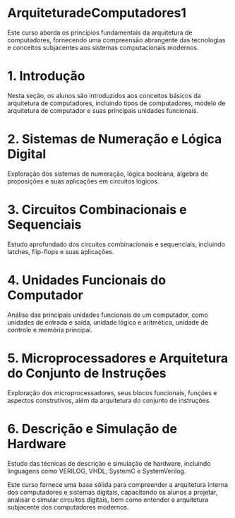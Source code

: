 # ArquiteturadeComputadores1
Este curso aborda os princípios fundamentais da arquitetura de computadores, fornecendo uma compreensão abrangente das tecnologias e conceitos subjacentes aos sistemas computacionais modernos.

# 1. Introdução
Nesta seção, os alunos são introduzidos aos conceitos básicos da arquitetura de computadores, incluindo tipos de computadores, modelo de arquitetura de computador e suas principais unidades funcionais.

# 2. Sistemas de Numeração e Lógica Digital
Exploração dos sistemas de numeração, lógica booleana, álgebra de proposições e suas aplicações em circuitos lógicos.

# 3. Circuitos Combinacionais e Sequenciais
Estudo aprofundado dos circuitos combinacionais e sequenciais, incluindo latches, flip-flops e suas aplicações.

# 4. Unidades Funcionais do Computador
Análise das principais unidades funcionais de um computador, como unidades de entrada e saída, unidade lógica e aritmética, unidade de controle e memória principal.

# 5. Microprocessadores e Arquitetura do Conjunto de Instruções
Exploração dos microprocessadores, seus blocos funcionais, funções e aspectos construtivos, além da arquitetura do conjunto de instruções.

# 6. Descrição e Simulação de Hardware
Estudo das técnicas de descrição e simulação de hardware, incluindo linguagens como VERILOG, VHDL, SystemC e SystemVerilog.

Este curso fornece uma base sólida para compreender a arquitetura interna dos computadores e sistemas digitais, capacitando os alunos a projetar, analisar e simular circuitos digitais, bem como entender a arquitetura subjacente dos computadores modernos.
